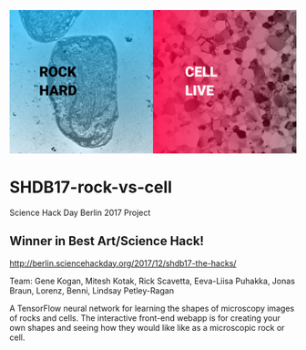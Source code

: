 !["Cover"](cover.jpg?raw=true)

# SHDB17-rock-vs-cell
Science Hack Day Berlin 2017 Project


## Winner in Best Art/Science Hack!
http://berlin.sciencehackday.org/2017/12/shdb17-the-hacks/

Team: Gene Kogan, Mitesh Kotak, Rick Scavetta, Eeva-Liisa Puhakka, Jonas Braun, Lorenz, Benni, Lindsay Petley-Ragan

A TensorFlow neural network for learning the shapes of microscopy images of rocks and cells.
The interactive front-end webapp is for creating your own shapes and seeing how they would like like as a microscopic rock or cell.
